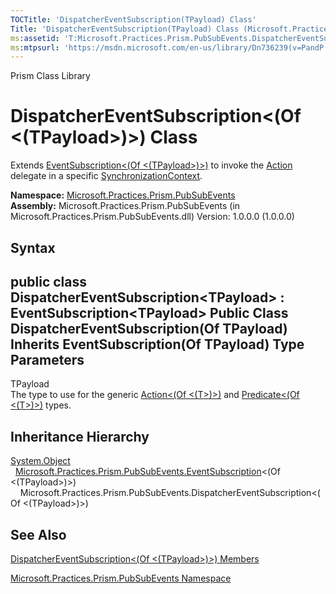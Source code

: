 ```yaml
---
TOCTitle: 'DispatcherEventSubscription(TPayload) Class'
Title: 'DispatcherEventSubscription(TPayload) Class (Microsoft.Practices.Prism.PubSubEvents)'
ms:assetid: 'T:Microsoft.Practices.Prism.PubSubEvents.DispatcherEventSubscription\`1'
ms:mtpsurl: 'https://msdn.microsoft.com/en-us/library/Dn736239(v=PandP.50)'
---
```


Prism Class Library

DispatcherEventSubscription&lt;(Of &lt;(TPayload&gt;)&gt;) Class
================================================================

Extends [EventSubscription&lt;(Of &lt;(TPayload&gt;)&gt;)](https://msdn.microsoft.com/t:microsoft.practices.prism.pubsubevents.eventsubscription%601) to invoke the [Action](https://msdn.microsoft.com/p:microsoft.practices.prism.pubsubevents.eventsubscription%601.action) delegate in a specific [SynchronizationContext](http://msdn2.microsoft.com/en-us/library/wx31754f).

**Namespace:** [Microsoft.Practices.Prism.PubSubEvents](https://msdn.microsoft.com/n:microsoft.practices.prism.pubsubevents)
**Assembly:** Microsoft.Practices.Prism.PubSubEvents (in Microsoft.Practices.Prism.PubSubEvents.dll) Version: 1.0.0.0 (1.0.0.0)

## Syntax


<span id="syntaxToggle"></span>public class DispatcherEventSubscription&lt;TPayload&gt; : EventSubscription&lt;TPayload&gt; Public Class DispatcherEventSubscription(Of TPayload) Inherits EventSubscription(Of TPayload)
Type Parameters
---------------

<span id="templatesToggle"></span>
TPayload  
The type to use for the generic [Action&lt;(Of &lt;(T&gt;)&gt;)](http://msdn2.microsoft.com/en-us/library/018hxwa8) and [Predicate&lt;(Of &lt;(T&gt;)&gt;)](http://msdn2.microsoft.com/en-us/library/bfcke1bz) types.

Inheritance Hierarchy
---------------------

<span id="familyToggle"></span>[System.Object](http://msdn2.microsoft.com/en-us/library/e5kfa45b)
  [Microsoft.Practices.Prism.PubSubEvents.EventSubscription](https://msdn.microsoft.com/t:microsoft.practices.prism.pubsubevents.eventsubscription%601)&lt;(Of &lt;(TPayload&gt;)&gt;)
    Microsoft.Practices.Prism.PubSubEvents.DispatcherEventSubscription&lt;(Of &lt;(TPayload&gt;)&gt;)

See Also
--------


[DispatcherEventSubscription&lt;(Of &lt;(TPayload&gt;)&gt;) Members](https://msdn.microsoft.com/allmembers.t:microsoft.practices.prism.pubsubevents.dispatchereventsubscription%601)

[Microsoft.Practices.Prism.PubSubEvents Namespace](https://msdn.microsoft.com/n:microsoft.practices.prism.pubsubevents)
